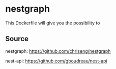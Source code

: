 # nestgraph
This Dockerfile will give you the possibility to 
## Source
nestgraph: https://github.com/chriseng/nestgraph

nest-api: https://github.com/gboudreau/nest-api
